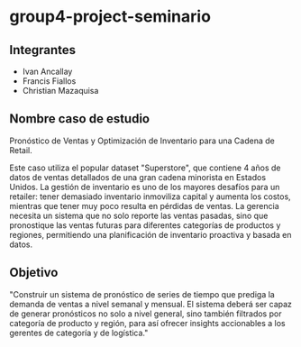 # group4-project-seminario

## Integrantes

- Ivan Ancallay
- Francis Fiallos
- Christian Mazaquisa

## Nombre caso de estudio
Pronóstico de Ventas y Optimización de Inventario para una Cadena de Retail.

Este caso utiliza el popular dataset "Superstore", que contiene 4 años de datos de ventas detallados de una gran cadena minorista en Estados Unidos. La gestión de inventario es uno de los mayores desafíos para un retailer: tener demasiado inventario inmoviliza capital y aumenta los costos, mientras que tener muy poco resulta en pérdidas de ventas. La gerencia necesita un sistema que no solo reporte las ventas pasadas, sino que pronostique las ventas futuras para diferentes categorías de productos y regiones, permitiendo una planificación de inventario proactiva y basada en datos.

## Objetivo

"Construir un sistema de pronóstico de series de tiempo que prediga la demanda de ventas a nivel semanal y mensual. El sistema deberá ser capaz de generar pronósticos no solo a nivel general, sino también filtrados por categoría de producto y región, para así ofrecer insights accionables a los gerentes de categoría y de logística."
